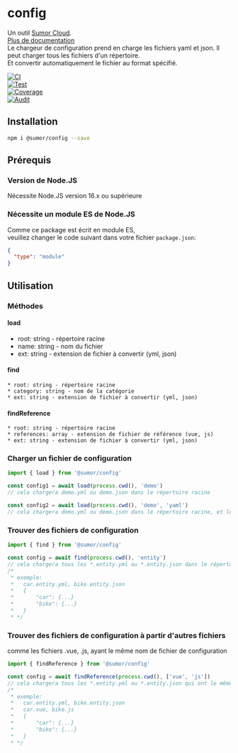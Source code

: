# config

Un outil [Sumor Cloud](https://sumor.cloud).  
[Plus de documentation](https://sumor.cloud/config)  
Le chargeur de configuration prend en charge les fichiers yaml et json. Il peut charger tous les fichiers d'un répertoire.  
Et convertir automatiquement le fichier au format spécifié.

[![CI](https://github.com/sumor-cloud/config/actions/workflows/ci.yml/badge.svg)](https://github.com/sumor-cloud/config/actions/workflows/ci.yml)  
[![Test](https://github.com/sumor-cloud/config/actions/workflows/ut.yml/badge.svg)](https://github.com/sumor-cloud/config/actions/workflows/ut.yml)  
[![Coverage](https://github.com/sumor-cloud/config/actions/workflows/coverage.yml/badge.svg)](https://github.com/sumor-cloud/config/actions/workflows/coverage.yml)  
[![Audit](https://github.com/sumor-cloud/config/actions/workflows/audit.yml/badge.svg)](https://github.com/sumor-cloud/config/actions/workflows/audit.yml)

## Installation

```bash
npm i @sumor/config --save
```

## Prérequis

### Version de Node.JS

Nécessite Node.JS version 16.x ou supérieure

### Nécessite un module ES de Node.JS

Comme ce package est écrit en module ES,  
veuillez changer le code suivant dans votre fichier `package.json`:

```json
{
  "type": "module"
}
```

## Utilisation

### Méthodes

#### load

- root: string - répertoire racine
- name: string - nom du fichier
- ext: string - extension de fichier à convertir (yml, json)

#### find

    * root: string - répertoire racine
    * category: string - nom de la catégorie
    * ext: string - extension de fichier à convertir (yml, json)

#### findReference

    * root: string - répertoire racine
    * references: array - extension de fichier de référence (vue, js)
    * ext: string - extension de fichier à convertir (yml, json)

### Charger un fichier de configuration

```javascript
import { load } from '@sumor/config'

const config1 = await load(process.cwd(), 'demo')
// cela chargera demo.yml ou demo.json dans le répertoire racine

const config2 = await load(process.cwd(), 'demo', 'yaml')
// cela chargera demo.yml ou demo.json dans le répertoire racine, et le convertira en fichier au format yaml
```

### Trouver des fichiers de configuration

```javascript
import { find } from '@sumor/config'

const config = await find(process.cwd(), 'entity')
// cela chargera tous les *.entity.yml ou *.entity.json dans le répertoire racine
/*
 * exemple:
 *   car.entity.yml, bike.entity.json
 *   {
 *       "car": {...}
 *       "bike": {...}
 *   }
 * */
```

### Trouver des fichiers de configuration à partir d'autres fichiers

comme les fichiers .vue, .js, ayant le même nom de fichier de configuration

```javascript
import { findReference } from '@sumor/config'

const config = await findReference(process.cwd(), ['vue', 'js'])
// cela chargera tous les *.entity.yml ou *.entity.json qui ont le même nom que *.vue ou *.js dans le répertoire racine
/*
 * exemple:
 *   car.entity.yml, bike.entity.json
 *   car.vue, bike.js
 *   {
 *       "car": {...}
 *       "bike": {...}
 *   }
 * */
```
